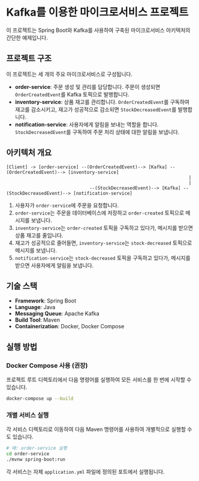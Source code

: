 # Kafka를 이용한 마이크로서비스 프로젝트

이 프로젝트는 Spring Boot와 Kafka를 사용하여 구축된 마이크로서비스 아키텍처의 간단한 예제입니다.

## 프로젝트 구조

이 프로젝트는 세 개의 주요 마이크로서비스로 구성됩니다.

- **order-service**: 주문 생성 및 관리를 담당합니다. 주문이 생성되면 `OrderCreatedEvent`를 Kafka 토픽으로 발행합니다.
- **inventory-service**: 상품 재고를 관리합니다. `OrderCreatedEvent`를 구독하여 재고를 감소시키고, 재고가 성공적으로 감소되면 `StockDecreasedEvent`를 발행합니다.
- **notification-service**: 사용자에게 알림을 보내는 역할을 합니다. `StockDecreasedEvent`를 구독하여 주문 처리 상태에 대한 알림을 보냅니다.

## 아키텍처 개요

```
[Client] -> [order-service] --(OrderCreatedEvent)--> [Kafka] --(OrderCreatedEvent)--> [inventory-service]
                                                                    |
                                                                    |
                               --(StockDecreasedEvent)--> [Kafka] --(StockDecreasedEvent)--> [notification-service]
```

1.  사용자가 `order-service`에 주문을 요청합니다.
2.  `order-service`는 주문을 데이터베이스에 저장하고 `order-created` 토픽으로 메시지를 보냅니다.
3.  `inventory-service`는 `order-created` 토픽을 구독하고 있다가, 메시지를 받으면 상품 재고를 줄입니다.
4.  재고가 성공적으로 줄어들면, `inventory-service`는 `stock-decreased` 토픽으로 메시지를 보냅니다.
5.  `notification-service`는 `stock-decreased` 토픽을 구독하고 있다가, 메시지를 받으면 사용자에게 알림을 보냅니다.

## 기술 스택

- **Framework**: Spring Boot
- **Language**: Java
- **Messaging Queue**: Apache Kafka
- **Build Tool**: Maven
- **Containerization**: Docker, Docker Compose

## 실행 방법

### Docker Compose 사용 (권장)

프로젝트 루트 디렉토리에서 다음 명령어를 실행하여 모든 서비스를 한 번에 시작할 수 있습니다.

```bash
docker-compose up --build
```

### 개별 서비스 실행

각 서비스 디렉토리로 이동하여 다음 Maven 명령어를 사용하여 개별적으로 실행할 수도 있습니다.

```bash
# 예: order-service 실행
cd order-service
./mvnw spring-boot:run
```

각 서비스는 자체 `application.yml` 파일에 정의된 포트에서 실행됩니다.
